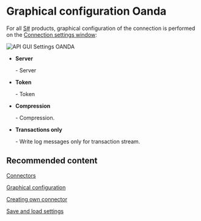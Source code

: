 # Graphical configuration Oanda

For all [S\#](StockSharpAbout.md) products, graphical configuration of the connection is performed on the [Connection settings window](API_UI_ConnectorWindow.md):

![API GUI Settings OANDA](~/images/API_GUI_Settings_OANDA.png)

- **Server**

   \- Server
- **Token**

   \- Token
- **Compression**

   \- Compression.
- **Transactions only**

   \- Write log messages only for transaction stream.

## Recommended content

[Connectors](API_Connectors.md)

[Graphical configuration](API_ConnectorsUIConfiguration.md)

[Creating own connector](ConnectorCreating.md)

[Save and load settings](API_Connectors_SaveConnectorSettings.md)
